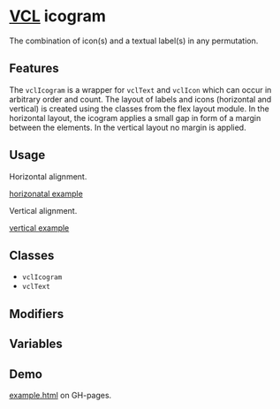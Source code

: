 # [VCL](https://github.com/vcl/doc) icogram

The combination of icon(s) and a textual label(s) in any permutation.

## Features

The `vclIcogram` is a wrapper for `vclText` and `vclIcon`
which can occur in arbitrary order and count.
The layout of labels and icons (horizontal and vertical) is created using the
classes from the flex layout module.
In the horizontal layout, the icogram applies a small gap in form of a margin
between the elements. In the vertical layout no margin is applied.

## Usage

Horizontal alignment.

[horizonatal example](/demo/example-horizontal.html)

Vertical alignment.

[vertical example](/demo/example-vertical.html)

## Classes

- `vclIcogram`
- `vclText`

## Modifiers

## Variables

## Demo

[example.html](/demo/example.html) on GH-pages.
